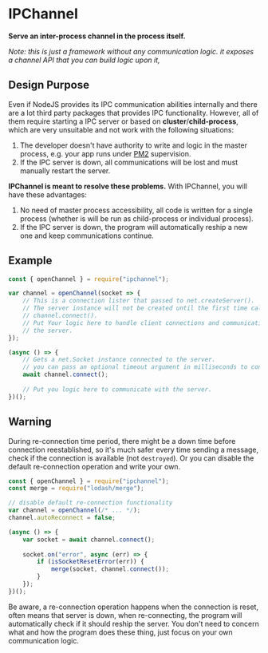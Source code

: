 # IPChannel

**Serve an inter-process channel in the process itself.**

*Note: this is just a framework without any communication logic. it exposes a* 
*channel API that you can build logic upon it,*

## Design Purpose

Even if NodeJS provides its IPC communication abilities internally and there are
a lot third party packages that provides IPC functionality. However, all of them
require starting a IPC server or based on **cluster**/**child-process**, which 
are very unsuitable and not work with the following situations:

1. The developer doesn't have authority to write and logic in the master process, 
    e.g. your app runs under [PM2](https://pm2.io) supervision.
2. If the IPC server is down, all communications will be lost and must manually 
    restart the server.

**IPChannel is meant to resolve these problems.** With IPChannel, you will have
these advantages:

1. No need of master process accessibility, all code is written for a single 
    process (whether is will be run as child-process or individual process).
2. If the IPC server is down, the program will automatically reship a new one 
    and keep communications continue.

## Example

```javascript
const { openChannel } = require("ipchannel");

var channel = openChannel(socket => {
    // This is a connection lister that passed to net.createServer().
    // The server instance will not be created until the first time calling 
    // channel.connect().
    // Put Your logic here to handle client connections and communications with 
    // the server.
});

(async () => {
    // Gets a net.Socket instance connected to the server.
    // you can pass an optional timeout argument in milliseconds to connect().
    await channel.connect();
    
    // Put you logic here to communicate with the server.
})();
```

## Warning

During re-connection time period, there might be a down time before connection 
reestablished, so it's much safer every time sending a message, check if the 
connection is available (not `destroyed`). Or you can disable the default 
re-connection operation and write your own.

```javascript
const { openChannel } = require("ipchannel");
const merge = require("lodash/merge");

// disable default re-connection functionality
var channel = openChannel(/* ... */);
channel.autoReconnect = false;

(async () => {
    var socket = await channel.connect();
    
    socket.on("error", async (err) => {
        if (isSocketResetError(err)) {
            merge(socket, channel.connect());
        }
    });
})();
```

Be aware, a re-connection operation happens when the connection is reset, often
means that server is down, when re-connecting, the program will automatically 
check if it should reship the server. You don't need to concern what and how the
program does these thing, just focus on your own communication logic.